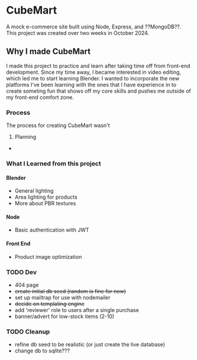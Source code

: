 # CubeMart
A mock e-commerce site built using Node, Express, and ??MongoDB??. This project was created over two weeks in October 2024.

## Why I made CubeMart
I made this project to practice and learn after taking time off from front-end development. Since my time away, I became interested in video editing, which led me to start learning Blender. I wanted to incorporate the new platforms I've been learning with the ones that I have experience in to create someting fun that shows off my core skills and pushes me outside of my front-end comfort zone.

### Process
The process for creating CubeMart wasn't 
1. Planning
  - 

### What I Learned from this project

#### Blender
- General lighting
- Area lighting for products
- More about PBR textures

#### Node
- Basic authentication with JWT

#### Front End
- Product image optimization

### TODO Dev
- 404 page
- ~~create initial db seed (random is fine for now)~~
- set up mailtrap for use with nodemailer
- ~~decide on templating engine~~
- add 'reviewer' role to users after a single purchase
- banner/advert for low-stock items (2-10)

### TODO Cleanup
- refine db seed to be realistic (or just create the live database)
- change db to sqlite???